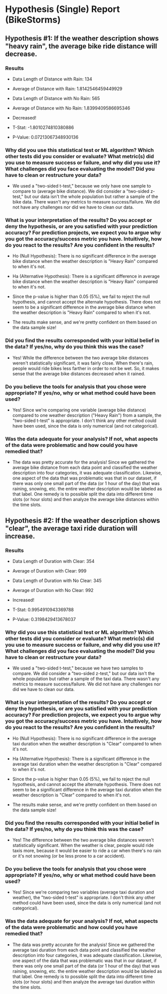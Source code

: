 # Hypothesis (Single) Report (BikeStorms)

## Hypothesis #1: If the weather description shows "heavy rain", the average bike ride distance will decrease.

### Results

-   Data Length of Distance with Rain: 134
-   Average of Distance with Rain: 1.8142546459449929

-   Data Length of Distance with No Rain: 565
-   Average of Distance with No Rain: 1.8399409586695346

-   Decreased!

-   T-Stat: -1.8010274810380886
-   P-Value: 0.07213067348930136

### Why did you use this statistical test or ML algorithm? Which other tests did you consider or evaluate? What metric(s) did you use to measure success or failure, and why did you use it? What challenges did you face evaluating the model? Did you have to clean or restructure your data?

-   We used a "two-sided t-test," because we only have one sample to compare to (average bike distance). We did consider a "two-sided z-test," but our data isn't the whole population but rather a sample of the bike data. There wasn't any metrics to measure success/failure. We did not have any challenges nor did we have to clean our data.

### What is your interpretation of the results? Do you accept or deny the hypothesis, or are you satisfied with your prediction accuracy? For prediction projects, we expect you to argue why you got the accuracy/success metric you have. Intuitively, how do you react to the results? Are you confident in the results?

-   Ho (Null Hypothesis): There is no significant difference in the average bike distance when the weather description is "Heavy Rain" compared to when it's not.
-   Ha (Alternative Hypothesis): There is a significant difference in average bike distance when the weather description is "Heavy Rain" compared to when it's not.

-   Since the p-value is higher than 0.05 (5%), we fail to reject the null hypothesis, and cannot accept the alternate hypothesis. There does not seem to be a significant difference in the average bike distance when the weather description is "Heavy Rain" compared to when it's not.
-   The results make sense, and we're pretty confident on them based on the data sample size!

### Did you find the results corresponded with your initial belief in the data? If yes/no, why do you think this was the case?

-   Yes! While the difference between the two average bike distances weren't statistically significant, it was fairly close. When there's rain, people would ride bikes less farther in order to not be wet. So, it makes sense that the average bike distances decreased when it rained.

### Do you believe the tools for analysis that you chose were appropriate? If yes/no, why or what method could have been used?

-   Yes! Since we're comparing one variable (average bike distance) compared to one weather description ("Heavy Rain") from a sample, the "two-sided t-test" is appropriate. I don't think any other method could have been used, since the data is only numerical (and not categorical).

### Was the data adequate for your analysis? If not, what aspects of the data were problematic and how could you have remedied that?

-   The data was pretty accurate for the analysis! Since we gathered the average bike distance from each data point and classified the weather description into four categories, it was adequate classification. Likewise, one aspect of the data that was problematic was that in our dataset, if there was only one small part of the data (or 1 hour of the day) that was raining, snowing, etc. the entire weather description would be labeled as that label. One remedy is to possible split the data into different time slots (or hour slots) and then analyze the average bike distances within the time slots.

## Hypothesis #2: If the weather description shows "clear", the average taxi ride duration will increase.

### Results

-   Data Length of Duration with Clear: 354
-   Average of Duration with Clear: 999

-   Data Length of Duration with No Clear: 345
-   Average of Duration with No Clear: 992

-   Increased!

-   T-Stat: 0.9954910943369788
-   P-Value: 0.3198429413678037

### Why did you use this statistical test or ML algorithm? Which other tests did you consider or evaluate? What metric(s) did you use to measure success or failure, and why did you use it? What challenges did you face evaluating the model? Did you have to clean or restructure your data?

-   We used a "two-sided t-test," because we have two samples to compare. We did consider a "two-sided z-test," but our data isn't the whole population but rather a sample of the taxi data. There wasn't any metrics to measure success/failure. We did not have any challenges nor did we have to clean our data.

### What is your interpretation of the results? Do you accept or deny the hypothesis, or are you satisfied with your prediction accuracy? For prediction projects, we expect you to argue why you got the accuracy/success metric you have. Intuitively, how do you react to the results? Are you confident in the results?

-   Ho (Null Hypothesis): There is no significant difference in the average taxi duration when the weather description is "Clear" compared to when it's not.
-   Ha (Alternative Hypothesis): There is a significant difference in the average taxi duration when the weather description is "Clear" compared to when it's not.

-   Since the p-value is higher than 0.05 (5%), we fail to reject the null hypothesis, and cannot accept the alternate hypothesis. There does not seem to be a significant difference in the average taxi duration when the weather description is "Clear" compared to when it's not.
-   The results make sense, and we're pretty confident on them based on the data sample size!

### Did you find the results corresponded with your initial belief in the data? If yes/no, why do you think this was the case?

-   Yes! The difference between the two average bike distances weren't statistically significant. When the weather is clear, people would ride taxis more, because it would be easier to ride a car when there's no rain or it's not snowing (or be less prone to a car accident).

### Do you believe the tools for analysis that you chose were appropriate? If yes/no, why or what method could have been used?

-   Yes! Since we're comparing two variables (average taxi duration and weather), the "two-sided t-test" is appropriate. I don't think any other method could have been used, since the data is only numerical (and not categorical).

### Was the data adequate for your analysis? If not, what aspects of the data were problematic and how could you have remedied that?

-   The data was pretty accurate for the analysis! Since we gathered the average taxi duration from each data point and classified the weather description into four categories, it was adequate classification. Likewise, one aspect of the data that was problematic was that in our dataset, if there was only one small part of the data (or 1 hour of the day) that was raining, snowing, etc. the entire weather description would be labeled as that label. One remedy is to possible split the data into different time slots (or hour slots) and then analyze the average taxi duration within the time slots.

